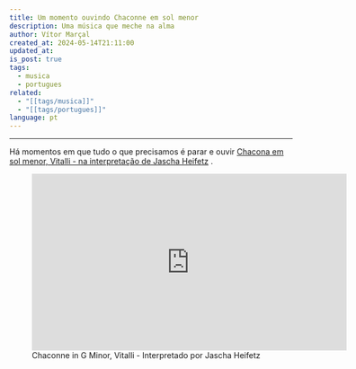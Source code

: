 ```yaml
---
title: Um momento ouvindo Chaconne em sol menor
description: Uma música que meche na alma
author: Vítor Marçal
created_at: 2024-05-14T21:11:00
updated_at: 
is_post: true
tags:
  - musica
  - portugues
related:
  - "[[tags/musica]]"
  - "[[tags/portugues]]"
language: pt
---
```

----

Há momentos em que tudo o que precisamos é parar e ouvir [Chacona em sol menor, Vitalli - na interpretação de Jascha Heifetz](https://youtu.be/K0iB84__atU?si=CMJ7lIiOdj8bC0V9) .

<figure class="youtube">  
  <div class="inner-figure">  
    <div>
          <iframe width="560" height="315" src="https://www.youtube.com/embed/K0iB84__atU?si=2Q1E1sh_ilzR1gq-" title="YouTube video player" frameborder="0" allow="accelerometer; autoplay; clipboard-write; encrypted-media; gyroscope; picture-in-picture; web-share" referrerpolicy="strict-origin-when-cross-origin" allowfullscreen></iframe>
    </div>
  </div>
  <figcaption>Chaconne in G Minor, Vitalli - Interpretado por Jascha Heifetz</figcaption>  
</figure>
